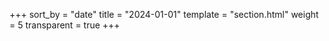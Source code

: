 +++
sort_by = "date"
title = "2024-01-01"
template = "section.html"
weight = 5
transparent = true
+++